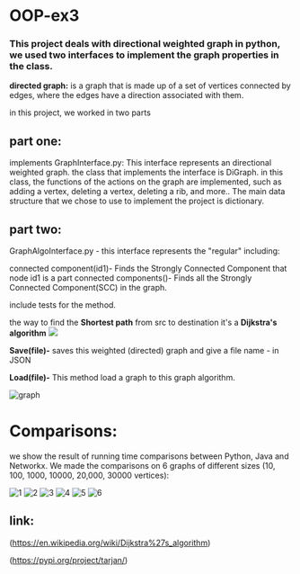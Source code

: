 # OOP-ex3
### This project deals with directional weighted graph in python, we used two interfaces to implement the graph properties in the class.

**directed graph:** is a graph that is made up of a set of vertices connected by edges, where the edges have a direction associated with them.


in this project, we worked in two parts

## part one: 
implements GraphInterface.py:
This interface represents an directional weighted graph. the class that implements the interface is DiGraph. in this class, the functions of the actions on the graph are implemented, such as adding a vertex, deleting a vertex, deleting a rib, and more.. The main data structure that we chose to use to implement the project is dictionary. 

## part two:
GraphAlgoInterface.py - this interface represents the "regular" including:

connected component(id1)- Finds the Strongly Connected Component that node id1 is a part
connected components()- Finds all the Strongly Connected Component(SCC) in the graph.

include tests for the method.

the way to find the **Shortest path** from src to destination it's a __Dijkstra's algorithm__
![](https://upload.wikimedia.org/wikipedia/commons/5/57/Dijkstra_Animation.gif)

**Save(file)-** saves this weighted (directed) graph and give a file name - in JSON 

**Load(file)-** This method load a graph to this graph algorithm.



![graph](https://user-images.githubusercontent.com/74509202/104618739-c75feb00-5695-11eb-8f64-e79b7016010f.jpeg)

# Comparisons:

we show the result of running time comparisons between Python, Java and Networkx. We made the comparisons on 6 graphs of different sizes (10, 100, 1000, 10000, 20,000, 30000 vertices):

![1](https://user-images.githubusercontent.com/74509202/104630280-44459180-56a3-11eb-8dca-eb1cb2b6d0df.jpeg)
![2](https://user-images.githubusercontent.com/74509202/104630472-748d3000-56a3-11eb-9b70-af40792e4c34.jpeg)
![3](https://user-images.githubusercontent.com/74509202/104630568-925a9500-56a3-11eb-893e-89583b9b3c39.jpeg)
![4](https://user-images.githubusercontent.com/74509202/104630692-be761600-56a3-11eb-824c-d96f11506e29.jpeg)
![5](https://user-images.githubusercontent.com/74509202/104630747-da79b780-56a3-11eb-928b-0f9df4e34b37.jpeg)
![6](https://user-images.githubusercontent.com/74509202/104630801-f2513b80-56a3-11eb-9c73-83cff97614ed.jpeg)

## link:
(https://en.wikipedia.org/wiki/Dijkstra%27s_algorithm)

(https://pypi.org/project/tarjan/)

